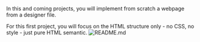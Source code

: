 In this and coming projects, you will implement from scratch a webpage from a designer file.

For this first project, you will focus on the HTML structure only - no CSS, no style - just pure HTML semantic.
![README.md](\Users\Hp\Downloads\1)

